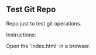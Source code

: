 ## Test Git Repo

Repo just to test git operations.

Instructions:

Open the 'index.html' in a browser.
